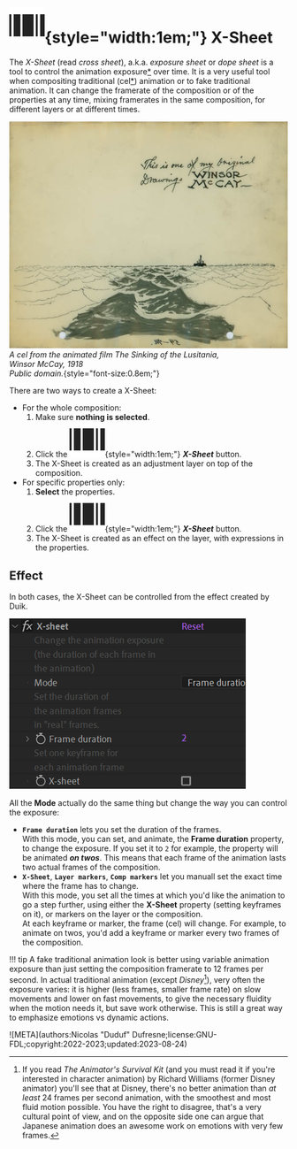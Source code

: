 # ![](../../img/duik/icons/x_sheet.svg){style="width:1em;"} X-Sheet

The *X-Sheet* (read *cross sheet*), a.k.a. *exposure sheet* or *dope sheet* is a tool to control the animation exposure[*](../../misc/glossary.md) over time. It is a very useful tool when compositing traditional (cel[*](../../misc/glossary.md)) animation or to fake traditional animation. It can change the framerate of the composition or of the properties at any time, mixing framerates in the same composition, for different layers or at different times.

![](../../img/illustration/Winsor_McCay_(1918)_The_Sinking_of_the_Lusitania_-_signed_cel_(shadow_of_U-Boat).jpg)  
*A cel from the animated film The Sinking of the Lusitania,  
Winsor McCay, 1918  
Public domain.*{style="font-size:0.8em;"}

There are two ways to create a X-Sheet:

- For the whole composition:  
    1. Make sure **nothing is selected**.
    2. Click the ![](../../img/duik/icons/x_sheet.svg){style="width:1em;"} ***X-Sheet*** button.
    3. The X-Sheet is created as an adjustment layer on top of the composition.
- For specific properties only:  
    1. **Select** the properties.
    2. Click the ![](../../img/duik/icons/x_sheet.svg){style="width:1em;"} ***X-Sheet*** button.
    3. The X-Sheet is created as an effect on the layer, with expressions in the properties.

## Effect

In both cases, the X-Sheet can be controlled from the effect created by Duik.

![](../../img/duik/automation/x-sheet-effect.png)

All the **Mode** actually do the same thing but change the way you can control the exposure:

- **`Frame duration`** lets you set the duration of the frames.  
    With this mode, you can set, and animate, the **Frame duration** property, to change the exposure. If you set it to `2` for example, the property will be animated ***on twos***. This means that each frame of the animation lasts two actual frames of the composition.
- **`X-Sheet`**, **`Layer markers`**, **`Comp markers`** let you manuall set the exact time where the frame has to change.  
    With  this mode, you set all the times at which you'd like the animation to go a step further, using either the **X-Sheet** property (setting keyframes on it), or markers on the layer or the composition.  
    At each keyframe or marker, the frame (cel) will change. For example, to animate on twos, you'd add a keyframe or marker every two frames of the composition.

!!! tip
    A fake traditional animation look is better using variable animation exposure than just setting the composition framerate to 12 frames per second. In actual traditional animation (except *Disney*[^williams]), very often the exposure varies: it is higher (less frames, smaller frame rate) on slow movements and lower on fast movements, to give the necessary fluidity when the motion needs it, but save work otherwise. This is still a great way to emphasize emotions vs dynamic actions.

[^williams]: If you read *The Animator's Survival Kit* (and you must read it if you're interested in character animation) by Richard Williams (former Disney animator) you'll see that at Disney, there's no better animation than *at least* 24 frames per second animation, with the smoothest and most fluid motion possible. You have the right to disagree, that's a very cultural point of view, and on the opposite side one can argue that Japanese animation does an awesome work on emotions with very few frames.


![META](authors:Nicolas "Duduf" Dufresne;license:GNU-FDL;copyright:2022-2023;updated:2023-08-24)
